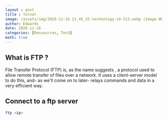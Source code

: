 ```yaml
--- 
layout : post
title : Telnet
image: /assets/img/2020-12-16 11_45_35-technology-14-512.webp (Image WEBP, 512 × 512 pixels).png
author: Edwards
date: 2020-12-16
categories: [Ressources, Tech]
math: true
--- 
```


## What is FTP ?

File Transfer Protocol (FTP) is, as the name suggests , a protocol used to allow remote transfer of files over a network. It uses a client-server model to do this, and- as we'll come on to later- relays commands and data in a very efficient way.

## Connect to a ftp server 
```bash
ftp <ip> 
```

